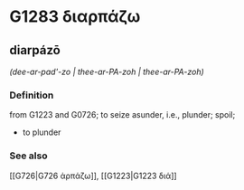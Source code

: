 # G1283 διαρπάζω

## diarpázō

_(dee-ar-pad'-zo | thee-ar-PA-zoh | thee-ar-PA-zoh)_

### Definition

from G1223 and G0726; to seize asunder, i.e., plunder; spoil; 

- to plunder

### See also

[[G726|G726 ἁρπάζω]], [[G1223|G1223 διά]]
